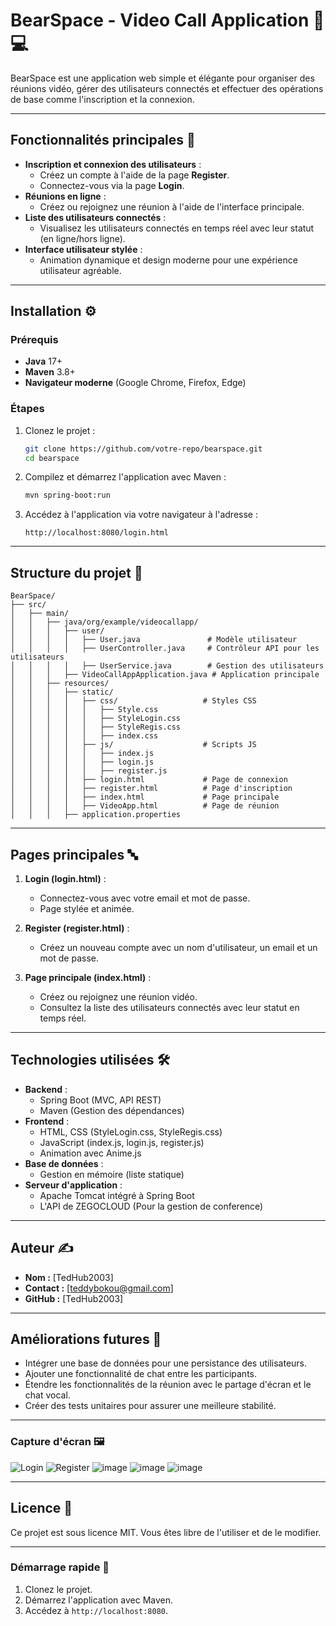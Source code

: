 # BearSpace - Video Call Application 🐻💻

BearSpace est une application web simple et élégante pour organiser des réunions vidéo, gérer des utilisateurs connectés et effectuer des opérations de base comme l'inscription et la connexion.

---

## Fonctionnalités principales 🌟

- **Inscription et connexion des utilisateurs** :
  - Créez un compte à l'aide de la page **Register**.
  - Connectez-vous via la page **Login**.
- **Réunions en ligne** :
  - Créez ou rejoignez une réunion à l'aide de l'interface principale.
- **Liste des utilisateurs connectés** :
  - Visualisez les utilisateurs connectés en temps réel avec leur statut (en ligne/hors ligne).
- **Interface utilisateur stylée** :
  - Animation dynamique et design moderne pour une expérience utilisateur agréable.

---

## Installation ⚙️

### Prérequis
- **Java** 17+
- **Maven** 3.8+
- **Navigateur moderne** (Google Chrome, Firefox, Edge)

### Étapes
1. Clonez le projet :
   ```bash
   git clone https://github.com/votre-repo/bearspace.git
   cd bearspace
   ```

2. Compilez et démarrez l'application avec Maven :
   ```bash
   mvn spring-boot:run
   ```

3. Accédez à l'application via votre navigateur à l'adresse :
   ```
   http://localhost:8080/login.html
   ```

---

## Structure du projet 📂

```
BearSpace/
├── src/
│   ├── main/
│   │   ├── java/org/example/videocallapp/
│   │   │   ├── user/
│   │   │   │   ├── User.java               # Modèle utilisateur
│   │   │   │   ├── UserController.java     # Contrôleur API pour les utilisateurs
│   │   │   │   ├── UserService.java        # Gestion des utilisateurs
│   │   │   ├── VideoCallAppApplication.java # Application principale
│   │   ├── resources/
│   │   │   ├── static/
│   │   │   │   ├── css/                   # Styles CSS
│   │   │   │   │   ├── Style.css
│   │   │   │   │   ├── StyleLogin.css
│   │   │   │   │   ├── StyleRegis.css
│   │   │   │   │   ├── index.css
│   │   │   │   ├── js/                    # Scripts JS
│   │   │   │   │   ├── index.js
│   │   │   │   │   ├── login.js
│   │   │   │   │   ├── register.js
│   │   │   │   ├── login.html             # Page de connexion
│   │   │   │   ├── register.html          # Page d'inscription
│   │   │   │   ├── index.html             # Page principale
│   │   │   │   ├── VideoApp.html          # Page de réunion
│   │   │   ├── application.properties
```

---

## Pages principales 🔤️

1. **Login (login.html)** :
   - Connectez-vous avec votre email et mot de passe.
   - Page stylée et animée.

2. **Register (register.html)** :
   - Créez un nouveau compte avec un nom d'utilisateur, un email et un mot de passe.

3. **Page principale (index.html)** :
   - Créez ou rejoignez une réunion vidéo.
   - Consultez la liste des utilisateurs connectés avec leur statut en temps réel.

---

## Technologies utilisées 🛠️

- **Backend** :
  - Spring Boot (MVC, API REST)
  - Maven (Gestion des dépendances)
- **Frontend** :
  - HTML, CSS (StyleLogin.css, StyleRegis.css)
  - JavaScript (index.js, login.js, register.js)
  - Animation avec Anime.js
- **Base de données** :
  - Gestion en mémoire (liste statique)
- **Serveur d'application** :
  - Apache Tomcat intégré à Spring Boot
  - L'API de ZEGOCLOUD (Pour la gestion de conference)

---

## Auteur ✍️

- **Nom :** [TedHub2003]
- **Contact :** [teddybokou@gmail.com]
- **GitHub :** [TedHub2003]

---

## Améliorations futures 🔧

- Intégrer une base de données pour une persistance des utilisateurs.
- Ajouter une fonctionnalité de chat entre les participants.
- Étendre les fonctionnalités de la réunion avec le partage d'écran et le chat vocal.
- Créer des tests unitaires pour assurer une meilleure stabilité.

---

### Capture d'écran 🖼️
![Login](https://github.com/user-attachments/assets/7f24d53e-db1a-4a7d-8d19-d933af78ab43)
![Register](https://github.com/user-attachments/assets/0c199e3f-6d68-489d-a44f-0dbe12cbe3a8)
![image](https://github.com/user-attachments/assets/7628c4f4-3f21-4435-802e-739df4740e99)
![image](https://github.com/user-attachments/assets/6831a91f-9815-4aaa-82d6-dd80f0072172)
![image](https://github.com/user-attachments/assets/d6afd55f-4d0e-4cea-ac00-189b9f08bb8b)



---

## Licence 📄

Ce projet est sous licence MIT. Vous êtes libre de l'utiliser et de le modifier.

---

### Démarrage rapide 🚀

1. Clonez le projet.
2. Démarrez l'application avec Maven.
3. Accédez à `http://localhost:8080`.
